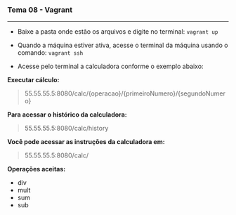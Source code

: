 ### Tema 08 - Vagrant

------------


- Baixe a pasta onde estão os arquivos e digite no terminal:
`vagrant up
`

- Quando a máquina estiver ativa, acesse o terminal da máquina usando o comando:
`vagrant ssh
`

- Acesse pelo terminal a calculadora conforme o exemplo abaixo:

**Executar cálculo:**
> 55.55.55.5:8080/calc/{operacao}/{primeiroNumero}/{segundoNumero}

**Para acessar o histórico da calculadora:**
> 55.55.55.5:8080/calc/history

**Você pode acessar as instruções da calculadora em:**
> 55.55.55.5:8080/calc/ 

**Operações aceitas:**
- div
- mult
- sum
- sub
